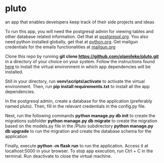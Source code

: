 # pluto
an app that enables developers keep track of their side projects and ideas

To run this app, you will need the postgresql admin for viewing tables and other database related information. Get that at <a href='https://postgresql.org' target='blank'>postgresql.org</a>.
You also need python installed globally, get that at <a href='https://python.org'>python.org</a>.
Get mailgun credentials for the emails functionalities at <a href='https://mailgun.org' target='blank'>mailgun.org</a>

Clone this repo by running <b>git clone https://github.com/olamileke/pluto.git</b> in a directory of your choice on your system. Follow the instructions found <a href="https://flask.palletsprojects.com/en/1.1.x/installation/">here</a> to install the virtual environment in which app dependencies will be installed.

Still in your directory, run <b>venv\scripts\activate</b> to activate the virtual environment. Then, run <b>pip install requirements.txt</b> to install all the app dependencies. 

In the postgresql admin, create a database for the application (preferably named pluto). Then, fill in the relevant credentials in the config.py file.

Next, run the following commands
<b>python manage.py db init</b> to create the migrations subfolder
<b>python manage.py db migrate</b> to create the migration based on the models.py file in the /Pluto subdirectory
<b>python manage.py db upgrade</b> to run the migration and create the database schema for the application

Finally, execute <b>python -m flask run</b> to run the application. Access it at localhost:5000 in your browser.
To stop app execution, run Ctrl + C in the terminal.
Run deactivate to close the virtual machine.
